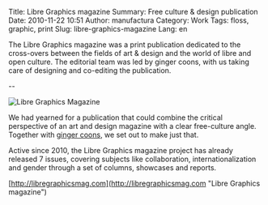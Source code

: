 Title: Libre Graphics magazine
Summary: Free culture & design publication
Date: 2010-11-22 10:51
Author: manufactura
Category: Work
Tags: floss, graphic, print
Slug: libre-graphics-magazine
Lang: en

The Libre Graphics magazine was a print publication dedicated to the
cross-overs between the fields of art & design and the world of libre and open
culture. The editorial team was led by ginger coons, with us taking care of
designing and co-editing the publication.

--

![Libre Graphics Magazine]({filename}/media/opening-image.jpg)

We had yearned for a publication that could combine the
critical perspective of an art and design magazine with a clear
free-culture angle. Together with [ginger coons](http://adaptstudio.ca),
we set out to make just that.

Active since 2010, the Libre Graphics magazine project has already
released 7 issues, covering subjects like collaboration,
internationalization and gender through a set of columns, showcases and
reports.

[http://libregraphicsmag.com](http://libregraphicsmag.com "Libre Graphics magazine")
